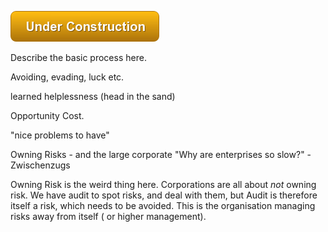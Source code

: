 ![Under Construction](images/state/uc.png)

Describe the basic process here.



Avoiding, evading, luck etc.


learned helplessness (head in the sand)


Opportunity Cost.

"nice problems to have"



Owning Risks - and the large corporate "Why are enterprises so slow?" - Zwischenzugs

Owning Risk is the weird thing here.  Corporations are all about _not_ owning risk.  We have audit to spot risks, and deal with them, but Audit is therefore itself a risk, which needs to be avoided.   This is the organisation managing risks away from itself ( or higher management).